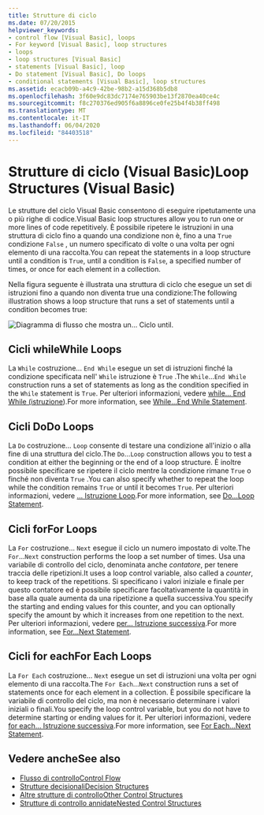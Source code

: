 ```yaml
---
title: Strutture di ciclo
ms.date: 07/20/2015
helpviewer_keywords:
- control flow [Visual Basic], loops
- For keyword [Visual Basic], loop structures
- loops
- loop structures [Visual Basic]
- statements [Visual Basic], loop
- Do statement [Visual Basic], Do loops
- conditional statements [Visual Basic], loop structures
ms.assetid: ecacb09b-a4c9-42be-98b2-a15d368b5db8
ms.openlocfilehash: 3f60e9dc83dc7174e765903be13f2870ea40ce4c
ms.sourcegitcommit: f8c270376ed905f6a8896ce0fe25b4f4b38ff498
ms.translationtype: MT
ms.contentlocale: it-IT
ms.lasthandoff: 06/04/2020
ms.locfileid: "84403518"
---
```

# <a name="loop-structures-visual-basic"></a><span data-ttu-id="c2df9-102">Strutture di ciclo (Visual Basic)</span><span class="sxs-lookup"><span data-stu-id="c2df9-102">Loop Structures (Visual Basic)</span></span>
<span data-ttu-id="c2df9-103">Le strutture del ciclo Visual Basic consentono di eseguire ripetutamente una o più righe di codice.</span><span class="sxs-lookup"><span data-stu-id="c2df9-103">Visual Basic loop structures allow you to run one or more lines of code repetitively.</span></span> <span data-ttu-id="c2df9-104">È possibile ripetere le istruzioni in una struttura di ciclo fino a quando una condizione non è, fino a una `True` condizione `False` , un numero specificato di volte o una volta per ogni elemento di una raccolta.</span><span class="sxs-lookup"><span data-stu-id="c2df9-104">You can repeat the statements in a loop structure until a condition is `True`, until a condition is `False`, a specified number of times, or once for each element in a collection.</span></span>  
  
 <span data-ttu-id="c2df9-105">Nella figura seguente è illustrata una struttura di ciclo che esegue un set di istruzioni fino a quando non diventa true una condizione:</span><span class="sxs-lookup"><span data-stu-id="c2df9-105">The following illustration shows a loop structure that runs a set of statements until a condition becomes true:</span></span>  
  
 ![Diagramma di flusso che mostra un... Ciclo until.](./media/loop-structures/do-until-loop-true-condition.gif)  
  
## <a name="while-loops"></a><span data-ttu-id="c2df9-107">Cicli while</span><span class="sxs-lookup"><span data-stu-id="c2df9-107">While Loops</span></span>  
 <span data-ttu-id="c2df9-108">La `While` costruzione... `End While` esegue un set di istruzioni finché la condizione specificata nell' `While` istruzione è `True` .</span><span class="sxs-lookup"><span data-stu-id="c2df9-108">The `While`...`End While` construction runs a set of statements as long as the condition specified in the `While` statement is `True`.</span></span> <span data-ttu-id="c2df9-109">Per ulteriori informazioni, vedere [while... End While (istruzione](../../../language-reference/statements/while-end-while-statement.md)).</span><span class="sxs-lookup"><span data-stu-id="c2df9-109">For more information, see [While...End While Statement](../../../language-reference/statements/while-end-while-statement.md).</span></span>  
  
## <a name="do-loops"></a><span data-ttu-id="c2df9-110">Cicli Do</span><span class="sxs-lookup"><span data-stu-id="c2df9-110">Do Loops</span></span>  
 <span data-ttu-id="c2df9-111">La `Do` costruzione... `Loop` consente di testare una condizione all'inizio o alla fine di una struttura del ciclo.</span><span class="sxs-lookup"><span data-stu-id="c2df9-111">The `Do`...`Loop` construction allows you to test a condition at either the beginning or the end of a loop structure.</span></span> <span data-ttu-id="c2df9-112">È inoltre possibile specificare se ripetere il ciclo mentre la condizione rimane `True` o finché non diventa `True` .</span><span class="sxs-lookup"><span data-stu-id="c2df9-112">You can also specify whether to repeat the loop while the condition remains `True` or until it becomes `True`.</span></span> <span data-ttu-id="c2df9-113">Per ulteriori informazioni, vedere [... Istruzione Loop](../../../language-reference/statements/do-loop-statement.md).</span><span class="sxs-lookup"><span data-stu-id="c2df9-113">For more information, see [Do...Loop Statement](../../../language-reference/statements/do-loop-statement.md).</span></span>  
  
## <a name="for-loops"></a><span data-ttu-id="c2df9-114">Cicli for</span><span class="sxs-lookup"><span data-stu-id="c2df9-114">For Loops</span></span>  
 <span data-ttu-id="c2df9-115">La `For` costruzione... `Next` esegue il ciclo un numero impostato di volte.</span><span class="sxs-lookup"><span data-stu-id="c2df9-115">The `For`...`Next` construction performs the loop a set number of times.</span></span> <span data-ttu-id="c2df9-116">Usa una variabile di controllo del ciclo, denominata anche *contatore*, per tenere traccia delle ripetizioni.</span><span class="sxs-lookup"><span data-stu-id="c2df9-116">It uses a loop control variable, also called a *counter*, to keep track of the repetitions.</span></span> <span data-ttu-id="c2df9-117">Si specificano i valori iniziale e finale per questo contatore ed è possibile specificare facoltativamente la quantità in base alla quale aumenta da una ripetizione a quella successiva.</span><span class="sxs-lookup"><span data-stu-id="c2df9-117">You specify the starting and ending values for this counter, and you can optionally specify the amount by which it increases from one repetition to the next.</span></span> <span data-ttu-id="c2df9-118">Per ulteriori informazioni, vedere [per... Istruzione successiva](../../../language-reference/statements/for-next-statement.md).</span><span class="sxs-lookup"><span data-stu-id="c2df9-118">For more information, see [For...Next Statement](../../../language-reference/statements/for-next-statement.md).</span></span>  
  
## <a name="for-each-loops"></a><span data-ttu-id="c2df9-119">Cicli for each</span><span class="sxs-lookup"><span data-stu-id="c2df9-119">For Each Loops</span></span>  
 <span data-ttu-id="c2df9-120">La `For Each` costruzione... `Next` esegue un set di istruzioni una volta per ogni elemento di una raccolta.</span><span class="sxs-lookup"><span data-stu-id="c2df9-120">The `For Each`...`Next` construction runs a set of statements once for each element in a collection.</span></span> <span data-ttu-id="c2df9-121">È possibile specificare la variabile di controllo del ciclo, ma non è necessario determinare i valori iniziali o finali.</span><span class="sxs-lookup"><span data-stu-id="c2df9-121">You specify the loop control variable, but you do not have to determine starting or ending values for it.</span></span> <span data-ttu-id="c2df9-122">Per ulteriori informazioni, vedere [for each... Istruzione successiva](../../../language-reference/statements/for-each-next-statement.md).</span><span class="sxs-lookup"><span data-stu-id="c2df9-122">For more information, see [For Each...Next Statement](../../../language-reference/statements/for-each-next-statement.md).</span></span>  
  
## <a name="see-also"></a><span data-ttu-id="c2df9-123">Vedere anche</span><span class="sxs-lookup"><span data-stu-id="c2df9-123">See also</span></span>

- [<span data-ttu-id="c2df9-124">Flusso di controllo</span><span class="sxs-lookup"><span data-stu-id="c2df9-124">Control Flow</span></span>](index.md)
- [<span data-ttu-id="c2df9-125">Strutture decisionali</span><span class="sxs-lookup"><span data-stu-id="c2df9-125">Decision Structures</span></span>](decision-structures.md)
- [<span data-ttu-id="c2df9-126">Altre strutture di controllo</span><span class="sxs-lookup"><span data-stu-id="c2df9-126">Other Control Structures</span></span>](other-control-structures.md)
- [<span data-ttu-id="c2df9-127">Strutture di controllo annidate</span><span class="sxs-lookup"><span data-stu-id="c2df9-127">Nested Control Structures</span></span>](nested-control-structures.md)

